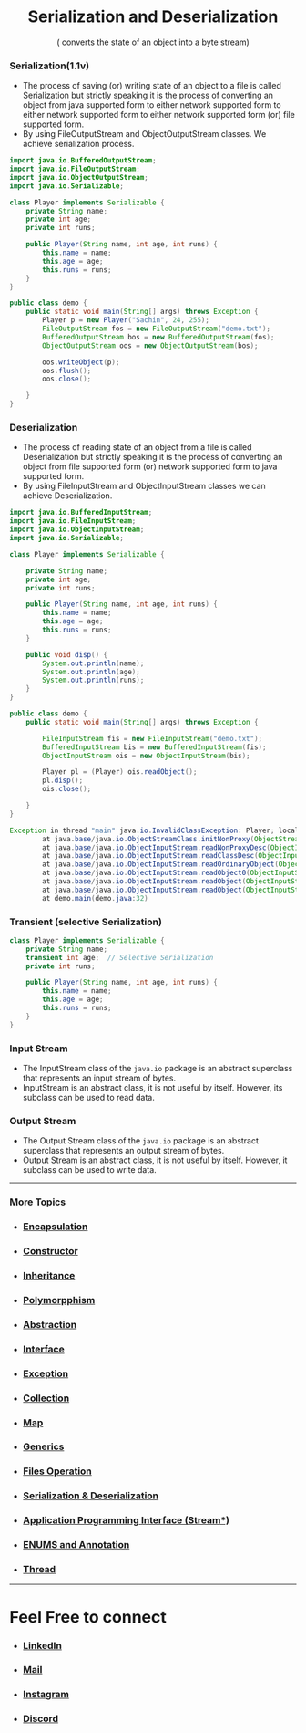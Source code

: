 <h1 align="center"> Serialization and Deserialization </h1>
<p align="center" > ( converts the state of an object into a byte stream) </p>

### Serialization(1.1v)
+ The process of saving (or) writing state of an object to a file is called Serialization but strictly speaking it is the process of converting an object from java supported form to either network supported form to either network supported form to either network supported form (or) file supported form.
+ By using FileOutputStream and ObjectOutputStream classes. We achieve serialization process.

```java
import java.io.BufferedOutputStream;
import java.io.FileOutputStream;
import java.io.ObjectOutputStream;
import java.io.Serializable;

class Player implements Serializable {
    private String name;
    private int age;
    private int runs;

    public Player(String name, int age, int runs) {
        this.name = name;
        this.age = age;
        this.runs = runs;
    }
}

public class demo {
    public static void main(String[] args) throws Exception {
        Player p = new Player("Sachin", 24, 255);
        FileOutputStream fos = new FileOutputStream("demo.txt");
        BufferedOutputStream bos = new BufferedOutputStream(fos);
        ObjectOutputStream oos = new ObjectOutputStream(bos);

        oos.writeObject(p);
        oos.flush();
        oos.close();

    }
}
```



### Deserialization 
+ The process of reading state of an object from a file is called Deserialization but strictly speaking it is the process of converting an object from file supported form (or) network supported form to java supported form.
+ By using FileInputStream and ObjectInputStream classes we can achieve Deserialization.

```java
import java.io.BufferedInputStream;
import java.io.FileInputStream;
import java.io.ObjectInputStream;
import java.io.Serializable;

class Player implements Serializable {

    private String name;
    private int age;
    private int runs;

    public Player(String name, int age, int runs) {
        this.name = name;
        this.age = age;
        this.runs = runs;
    }

    public void disp() {
        System.out.println(name);
        System.out.println(age);
        System.out.println(runs);
    }
}

public class demo {
    public static void main(String[] args) throws Exception {

        FileInputStream fis = new FileInputStream("demo.txt");
        BufferedInputStream bis = new BufferedInputStream(fis);
        ObjectInputStream ois = new ObjectInputStream(bis);

        Player pl = (Player) ois.readObject();
        pl.disp();
        ois.close();

    }
}

```

```java
Exception in thread "main" java.io.InvalidClassException: Player; local class incompatible: stream classdesc serialVersionUID = -6023507081811510214, local class serialVersionUID = 9134839684087160594
        at java.base/java.io.ObjectStreamClass.initNonProxy(ObjectStreamClass.java:601)
        at java.base/java.io.ObjectInputStream.readNonProxyDesc(ObjectInputStream.java:2062)
        at java.base/java.io.ObjectInputStream.readClassDesc(ObjectInputStream.java:1909)
        at java.base/java.io.ObjectInputStream.readOrdinaryObject(ObjectInputStream.java:2235)
        at java.base/java.io.ObjectInputStream.readObject0(ObjectInputStream.java:1744)
        at java.base/java.io.ObjectInputStream.readObject(ObjectInputStream.java:514)
        at java.base/java.io.ObjectInputStream.readObject(ObjectInputStream.java:472)
        at demo.main(demo.java:32)

```

### Transient (selective Serialization)
```java
class Player implements Serializable {
    private String name;
    transient int age;  // Selective Serialization
    private int runs;

    public Player(String name, int age, int runs) {
        this.name = name;
        this.age = age;
        this.runs = runs;
    }
}
```


### Input Stream
+ The InputStream class of the `java.io` package is an abstract superclass that represents an input stream of bytes.
+ InputStream is an abstract class, it is not useful by itself. However, its subclass can be used to read data.

### Output Stream
+ The Output Stream class of the `java.io` package is an abstract superclass that represents an output stream of bytes.
+ Output Stream is an abstract class, it is not useful by itself. However, it subclass can be used  to write data.

***


### More Topics

+ ### [Encapsulation](https://github.com/saurabhbahadur/java-prep/blob/main/Encapsulation.md)
+ ###  [Constructor](https://github.com/saurabhbahadur/java-prep/blob/main/Constructor.md)
+ ###  [Inheritance](https://github.com/saurabhbahadur/java-prep/blob/main/Inheritance.md)
+ ###  [Polymorpphism](https://github.com/saurabhbahadur/java-prep/blob/main/Polymorphism.md)
+ ###  [Abstraction](https://github.com/saurabhbahadur/java-prep/blob/main/Abstraction.md)
+ ###  [Interface](https://github.com/saurabhbahadur/java-prep/blob/main/Interface.md)
+ ###  [Exception](https://github.com/saurabhbahadur/java-prep/blob/main/Exception.md)
+ ###  [Collection](https://github.com/saurabhbahadur/java-prep/blob/main/Collection.md)
+ ### [Map](https://github.com/saurabhbahadur/java-prep/blob/main/Map.md)
+ ###  [Generics](https://github.com/saurabhbahadur/java-prep/blob/main/Generics.md)
+ ###  [Files Operation](https://github.com/saurabhbahadur/java-prep/blob/main/FilesOperation.md)
+ ### [Serialization & Deserialization](https://github.com/saurabhbahadur/java-prep/blob/main/Serialization%20%26%20Deserialization.md)
+ ###  [Application Programming Interface (Stream*)](https://github.com/saurabhbahadur/java-prep/blob/main/API.md)
+ ###  [ENUMS and Annotation](https://github.com/saurabhbahadur/java-prep/blob/main/Enums%20%26%20Annotations.md)
+ ###  [Thread](https://github.com/saurabhbahadur/java-prep/blob/main/Thread.md)

***

# Feel Free to connect
+ ### [LinkedIn](https://www.linkedin.com/in/saurabhbahadur) 
+ ### [Mail](mailto:singhsaurabhbahadur@gmail.com)
+ ### [Instagram](https://www.instagram.com/saurabhbahadur_)
+ ### [Discord](https://discord.gg/aQR27Bg7de)


